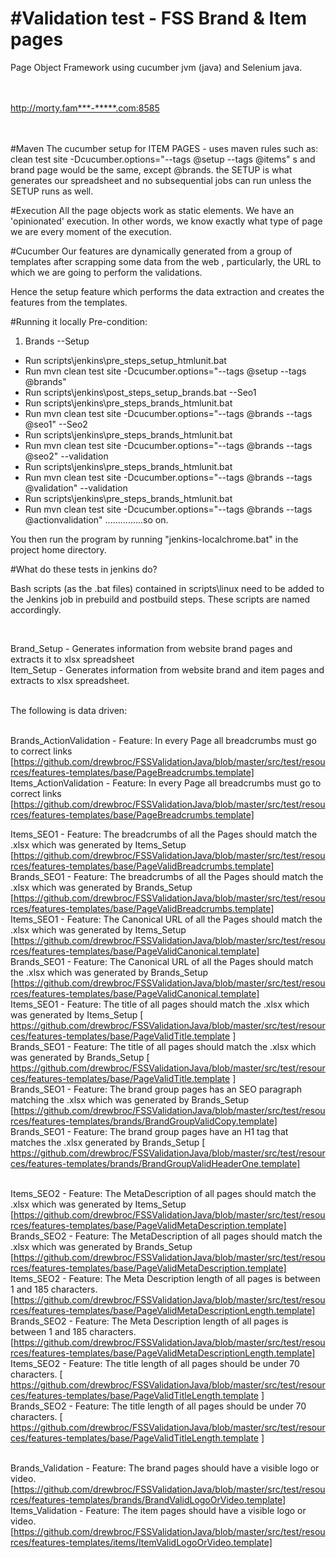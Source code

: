#Validation test - FSS Brand & Item pages
=====================

Page Object Framework using cucumber jvm (java) and Selenium java.<br><br><br>

http://morty.fam***-*****.com:8585<br><br><br>

#Maven
The cucumber setup for ITEM PAGES - uses maven rules such as:   clean test site -Dcucumber.options="--tags @setup --tags @items" s and brand page would be the same, except @brands.  the SETUP is what generates our spreadsheet and no subsequential jobs can run unless the SETUP runs as well.

#Execution
All the page objects work as static elements. We have an 'opinionated' execution. In other words, we know exactly what type of page we are every moment of the execution.

#Cucumber
Our features are dynamically generated from a group of templates after scrapping some data from the web , particularly, the URL to which we are going to perform the validations. 

Hence the setup feature which performs the data extraction and creates the features from the templates.

#Running it locally
Pre-condition: 

1. Brands
--Setup
- Run scripts\jenkins\pre_steps_setup_htmlunit.bat
- Run mvn clean test site -Dcucumber.options="--tags @setup --tags @brands"
- Run scripts\jenkins\post_steps_setup_brands.bat
--Seo1
- Run scripts\jenkins\pre_steps_brands_htmlunit.bat
- Run mvn clean test site -Dcucumber.options="--tags @brands --tags @seo1"
--Seo2
- Run scripts\jenkins\pre_steps_brands_htmlunit.bat
- Run mvn clean test site -Dcucumber.options="--tags @brands --tags @seo2"
--validation
- Run scripts\jenkins\pre_steps_brands_htmlunit.bat
- Run mvn clean test site -Dcucumber.options="--tags @brands --tags @validation"
--validation
- Run scripts\jenkins\pre_steps_brands_htmlunit.bat
- Run mvn clean test site -Dcucumber.options="--tags @brands --tags @actionvalidation"
...............so on.

You then run the program by running "jenkins-localchrome.bat"  in the project home directory.

#What do these tests in jenkins do?

Bash scripts (as the .bat files) contained in scripts\linux need to be added to the Jenkins job in prebuild and postbuild steps. These scripts are named accordingly.

<br>

Brand_Setup - Generates information from website brand pages and extracts it to xlsx spreadsheet <br>
Item_Setup - Generates information from website brand and item pages and extracts to xlsx spreadsheet. <br><br>

The following is data driven:<br><br>

Brands_ActionValidation - Feature: In every Page all breadcrumbs must go to correct links  [https://github.com/drewbroc/FSSValidationJava/blob/master/src/test/resources/features-templates/base/PageBreadcrumbs.template]<br>
Items_ActionValidation - Feature: In every Page all breadcrumbs must go to correct links  [https://github.com/drewbroc/FSSValidationJava/blob/master/src/test/resources/features-templates/base/PageBreadcrumbs.template]<br>

Items_SEO1 - Feature: The breadcrumbs of all the Pages should match the .xlsx which was generated by Items_Setup [https://github.com/drewbroc/FSSValidationJava/blob/master/src/test/resources/features-templates/base/PageValidBreadcrumbs.template]<br>
Brands_SEO1 - Feature: The breadcrumbs of all the Pages should match the .xlsx which was generated by Brands_Setup [https://github.com/drewbroc/FSSValidationJava/blob/master/src/test/resources/features-templates/base/PageValidBreadcrumbs.template]<br>
Items_SEO1 - Feature: The Canonical URL of all the Pages should match the .xlsx which was generated by Items_Setup [https://github.com/drewbroc/FSSValidationJava/blob/master/src/test/resources/features-templates/base/PageValidCanonical.template]<br>
Brands_SEO1 - Feature: The Canonical URL of all the Pages should match the .xlsx which was generated by Brands_Setup [https://github.com/drewbroc/FSSValidationJava/blob/master/src/test/resources/features-templates/base/PageValidCanonical.template]<br>
Items_SEO1 - Feature: The title of all pages should match the .xlsx which was generated by Items_Setup [ https://github.com/drewbroc/FSSValidationJava/blob/master/src/test/resources/features-templates/base/PageValidTitle.template ]<br>
Brands_SEO1 - Feature: The title of all pages should match the .xlsx which was generated by Brands_Setup [ https://github.com/drewbroc/FSSValidationJava/blob/master/src/test/resources/features-templates/base/PageValidTitle.template ]<br>
Brands_SEO1 - Feature: The brand group pages has an SEO paragraph matching the .xlsx which was generated by Brands_Setup [https://github.com/drewbroc/FSSValidationJava/blob/master/src/test/resources/features-templates/brands/BrandGroupValidCopy.template]<br>
Brands_SEO1 - Feature: The brand group pages have an H1 tag that matches the .xlsx generated by Brands_Setup [ https://github.com/drewbroc/FSSValidationJava/blob/master/src/test/resources/features-templates/brands/BrandGroupValidHeaderOne.template]<br><br>

Items_SEO2 - Feature: The MetaDescription of all pages should match the .xlsx which was generated by Items_Setup [https://github.com/drewbroc/FSSValidationJava/blob/master/src/test/resources/features-templates/base/PageValidMetaDescription.template]<br>
Brands_SEO2 - Feature: The MetaDescription of all pages should match the .xlsx which was generated by Brands_Setup [https://github.com/drewbroc/FSSValidationJava/blob/master/src/test/resources/features-templates/base/PageValidMetaDescription.template]<br>
Items_SEO2 - Feature: The Meta Description length of all pages is between 1 and 185 characters. [https://github.com/drewbroc/FSSValidationJava/blob/master/src/test/resources/features-templates/base/PageValidMetaDescriptionLength.template]<br>
Brands_SEO2 - Feature: The Meta Description length of all pages is between 1 and 185 characters. [https://github.com/drewbroc/FSSValidationJava/blob/master/src/test/resources/features-templates/base/PageValidMetaDescriptionLength.template]<br>
Items_SEO2 - Feature:  The title length of all pages should be under 70 characters. [ https://github.com/drewbroc/FSSValidationJava/blob/master/src/test/resources/features-templates/base/PageValidTitleLength.template ]<br>
Brands_SEO2 - Feature:  The title length of all pages should be under 70 characters. [ https://github.com/drewbroc/FSSValidationJava/blob/master/src/test/resources/features-templates/base/PageValidTitleLength.template ]<br><br>


Brands_Validation - Feature: The brand pages should have a visible logo or video.<br> [https://github.com/drewbroc/FSSValidationJava/blob/master/src/test/resources/features-templates/brands/BrandValidLogoOrVideo.template]<br>
Items_Validation - Feature: The item pages should have a visible logo or video. [https://github.com/drewbroc/FSSValidationJava/blob/master/src/test/resources/features-templates/items/ItemValidLogoOrVideo.template]
<br>



